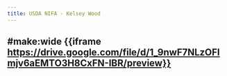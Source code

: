 ```yaml
---
title: USDA NIFA - Kelsey Wood
---
```


## #make:wide {{iframe  https://drive.google.com/file/d/1_9nwF7NLzOFImjv6aEMTO3H8CxFN-IBR/preview}}
